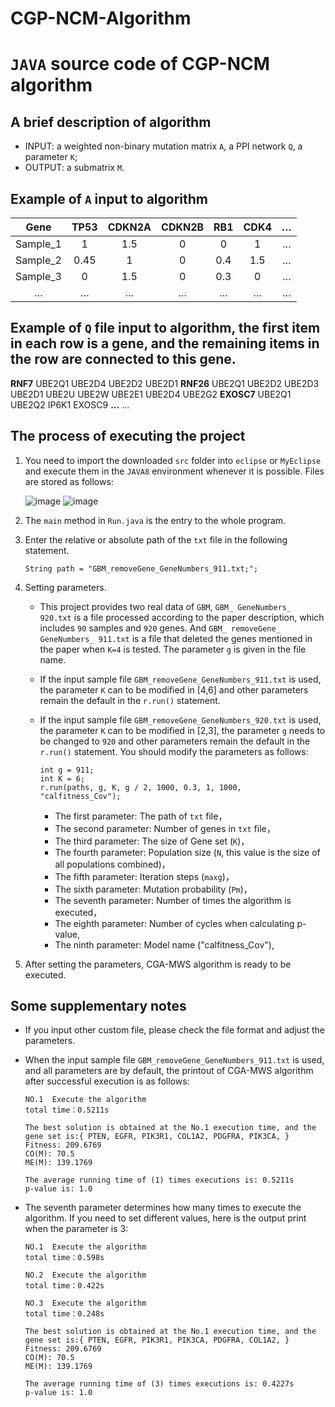 # CGP-NCM-Algorithm

# `JAVA` source code of CGP-NCM algorithm 

## A brief description of algorithm

* INPUT: a weighted non-binary mutation matrix `A`, a PPI network `Q`, a parameter `K`;
* OUTPUT: a submatrix `M`.

## Example of `A` input to algorithm

| Gene | TP53 | CDKN2A | CDKN2B| RB1 | CDK4| … |
| :--: | :--: | :--: | :--: | :--: | :--: | :--: |
| Sample_1 | 1 | 1.5 | 0 | 0 | 1 | … |
| Sample_2 | 0.45 | 1 | 0 | 0.4 | 1.5 | … |
| Sample_3 | 0 | 1.5 | 0 | 0.3 | 0 | … |
| … | … | … | … | … | … | … |


## Example of `Q` file input to algorithm, the first item in each row is a gene, and the remaining items in the row are connected to this gene.
**RNF7**	UBE2Q1	UBE2D4	UBE2D2	UBE2D1
**RNF26**	UBE2Q1	UBE2D2	UBE2D3	UBE2D1	UBE2U	UBE2W	UBE2E1	UBE2D4	UBE2G2
**EXOSC7**	UBE2Q1	UBE2Q2	IP6K1	EXOSC9
**...** ...


## The process of executing the project

1. You need to import the downloaded `src` folder into `eclipse` or `MyEclipse` and execute them in the `JAVA8` environment whenever it is possible. Files are stored as follows:</br>

   ![image](Resource_storage_display-1.png)
   ![image](Resource_storage_display-2.png)
   
2. The `main` method in `Run.java` is the entry to the whole program.
  
3. Enter the relative or absolute path of the `txt` file in the following statement.

       String path = "GBM_removeGene_GeneNumbers_911.txt;";
   
4. Setting parameters.
   * This project provides two real data of `GBM`, `GBM_ GeneNumbers_ 920.txt` is a file processed according to the paper description, which includes `90` samples and `920` genes. And `GBM_ removeGene_ GeneNumbers_ 911.txt` is a file that deleted the genes mentioned in the paper when `K=4` is tested. The parameter `g` is given in the file name.
   * If the input sample file `GBM_removeGene_GeneNumbers_911.txt` is used, the parameter `K` can to be modified in [4,6] and other parameters remain the default in the `r.run()` statement.
   * If the input sample file `GBM_removeGene_GeneNumbers_920.txt` is used, the parameter `K` can to be modified in [2,3], the parameter `g` needs to be changed to `920` and other parameters remain the default in the `r.run()` statement. You should modify the parameters as follows:

         int g = 911;
         int K = 6;
         r.run(paths, g, K, g / 2, 1000, 0.3, 1, 1000, "calfitness_Cov");
 
     * The first   parameter:  The path of `txt` file，
     * The second  parameter:  Number of genes in `txt` file，
     * The third   parameter:  The size of Gene set (`K`)，
     * The fourth  parameter:  Population size (`N`, this value is the size of all populations combined)，
     * The fifth   parameter:  Iteration steps (`maxg`)，
     * The sixth   parameter:  Mutation probability (`Pm`)，
     * The seventh parameter:  Number of times the algorithm is executed，
     * The eighth  parameter:  Number of cycles when calculating p-value,
     * The ninth   parameter:  Model name ("calfitness_Cov"),

5. After setting the parameters, CGA-MWS algorithm is ready to be executed.

## Some supplementary notes

* If you input other custom file, please check the file format and adjust the parameters.
* When the input sample file `GBM_removeGene_GeneNumbers_911.txt` is used, and all parameters are by default, the printout of CGA-MWS algorithm after successful execution is as follows:

      NO.1  Execute the algorithm
      total time：0.5211s

      The best solution is obtained at the No.1 execution time, and the gene set is:{ PTEN, EGFR, PIK3R1, COL1A2, PDGFRA, PIK3CA, }
      Fitness: 209.6769
      CO(M): 70.5
      ME(M): 139.1769

      The average running time of (1) times executions is: 0.5211s
      p-value is: 1.0

* The seventh parameter determines how many times to execute the algorithm. If you need to set different values, here is the output print when the parameter is 3:

      NO.1  Execute the algorithm
      total time：0.598s

      NO.2  Execute the algorithm
      total time：0.422s

      NO.3  Execute the algorithm
      total time：0.248s

      The best solution is obtained at the No.1 execution time, and the gene set is:{ PTEN, EGFR, PIK3R1, PIK3CA, PDGFRA, COL1A2, }
      Fitness: 209.6769
      CO(M): 70.5
      ME(M): 139.1769

      The average running time of (3) times executions is: 0.4227s
      p-value is: 1.0
